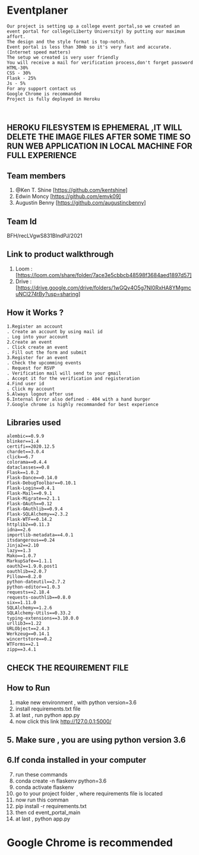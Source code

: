 # Eventplaner 
```
Our project is setting up a college event portal,so we created an event portal for college(Liberty University) by putting our maximum affort.
The design and the style format is top-notch.
Event portal is less than 30mb so it's very fast and accurate.(Internet speed matters)
The setup we created is very user friendly 
You will receive a mail for verification process,don't forget password
HTML-30%
CSS - 30%
Flask - 25%
Js - 5%
For any support contact us
Google Chrome is recommanded
Project is fully deployed in Heroku 

 

```
## HEROKU FILESYSTEM IS EPHEMERAL ,IT WILL DELETE THE IMAGE FILES AFTER SOME TIME SO RUN WEB APPLICATION IN LOCAL MACHINE FOR FULL EXPERIENCE





## Team members
1. @Ken T. Shine [https://github.com/kentshine]
2. Edwin Moncy [https://github.com/emvk09]
3. Augustin Benny [https://github.com/augustincbenny]



## Team Id
BFH/recLVgwS831BIndPJ/2021

## Link to product walkthrough

1. Loom : [https://loom.com/share/folder/7ace3e5cbbcb48598f3684aed1897d57]
2. Drive : [https://drive.google.com/drive/folders/1wGQv4O5g7NI0RxHA8YMgmcuNCI274tBy?usp=sharing]



## How it Works ?
```
1.Register an account
. Create an account by using mail id
. Log into your account
2.Create an event
. Click create an event
. Fill out the form and submit
3.Register for an event
. Check the upcomming events
. Request for RSVP
. Verification mail will send to your gmail
. Accept it for the verification and registeration
4.Find user id
. Click my account
5.Always logout after use
6.Internal Error also defined - 404 with a hand burger
7.Google chrome is highly recommanded for best experience
```


## Libraries used
```
alembic==0.9.9
blinker==1.4
certifi==2020.12.5
chardet==3.0.4
click==6.7
colorama==0.4.4
dataclasses==0.8
Flask==1.0.2
Flask-Dance==0.14.0
Flask-DebugToolbar==0.10.1
Flask-Login==0.4.1
Flask-Mail==0.9.1
Flask-Migrate==2.1.1
Flask-OAuth==0.12
Flask-OAuthlib==0.9.4
Flask-SQLAlchemy==2.3.2
Flask-WTF==0.14.2
httplib2==0.11.3
idna==2.6
importlib-metadata==4.0.1
itsdangerous==0.24
Jinja2==2.10
lazy==1.3
Mako==1.0.7
MarkupSafe==1.1.1
oauth2==1.9.0.post1
oauthlib==2.0.7
Pillow==8.2.0
python-dateutil==2.7.2
python-editor==1.0.3
requests==2.18.4
requests-oauthlib==0.8.0
six==1.11.0
SQLAlchemy==1.2.6
SQLAlchemy-Utils==0.33.2
typing-extensions==3.10.0.0
urllib3==1.22
URLObject==2.4.3
Werkzeug==0.14.1
wincertstore==0.2
WTForms==2.1
zipp==3.4.1
```
## CHECK THE REQUIREMENT FILE




## How to Run
1. make new environment , with python version=3.6
2. install requirements.txt file
3. at last , run python app.py
4. now click this link
   http://127.0.0.1:5000/
   
## 5. Make sure , you are using python version 3.6

 ## 6.If conda installed in your computer 

7. run these commands
8. conda create -n flaskenv python=3.6
9. conda activate flaskenv
10. go to your project folder , where requirements file  is located
11. now run this comman
12. pip install -r requirements.txt
13. then cd event_portal_main
14. at last , python app.py
# Google Chrome is recommended 
